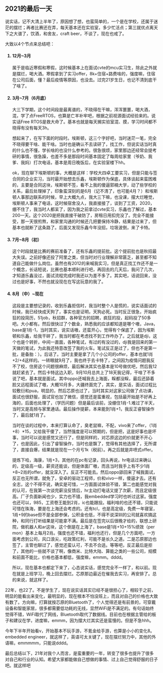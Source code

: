 <h2>2021的最后一天</h2>
<p>说实话，记不大清上半年了，原因想了想，也蛮简单的，一个是在学校，还属于迷茫的摆烂；再者比赛还在弄，每天基本还在实验室，多少忙活点；第三就优点离天下之大谱了，饮酒，和舍友，craft beer，不谈了，现在也戒了。</p>
<p>大致以4个节点来总结吧：</p>
<ol>
  <h4><li>12月~3月</h4>
  <p>属于是临近寒假和寒假，这时候基本上在面试cvte的mcu实习生，除此之外就是摆烂，喝大酒。寒假拿到了实习offer，8k+住宿+路费啥的，强度嘛，住宿在公司后面，懂？最后疫情等原因，也没去。过完21岁生日，也记不清到底干了啥了。</p>
  </li>
  <h4><li>3月~7月（6月底）</h4>
  <p>大三下学期，这个时间段是最离谱的，不晓得在干嘛，浑浑噩噩，喝大酒，混，学了点FreeRTOS，也算是亡羊补牢吧，根据之前视源面试经验来的。说实话Free RTOS是救大命了。基本也就是每天搁实验室混、摸，学习时间都不晓得有没有每天3h。</p>
  <p>想起来了，在写下面的时段时。埃斯顿，这三个字好吧，当时迷茫一笔，完全不晓得要干啥、能干啥。当时也是确认不去读研了，找工作，但说实话当时真的什么也不懂，学长啥的也没什么参考的。很急很烦，家里那边还经常会提考研的事情，很急躁，也差不多是那段时间基本固定了每周给家里（爷奶、我爹、我妈）打次电话，基本是周日晚饭后，在实验室楼下hh。</p>
  <p>ok，现在聊下埃斯顿的事，大概是这样：学校大四卓工要实习，但是只能与签合同的企业实习，当时最开始想去乐鑫，埃斯顿作为保底，具体谈起来蛮困难的，主要是合同这块，埃斯顿不签，看不上我的傻逼郭楠大学，动了些学校的关系，最后处理掉了，印象蛮深刻的是6月（记不清了，也可能4月？）和埃斯顿人事那边联系的时候，早上大概九点，我大三下嘛，也没课，摆大烂睡觉，埃斯顿人事来了电话，这时候宿舍没人，我直接接了，谈到了工资，2020，绷不住了，我当时人都呆了，因为我之前拿过cvte实习，乐鑫也了解过，基本200一天。这个2020是把我直接干破防了，房租日用扣完没了。完全不能接受，那一天很煎熬，和家里沟通的时候还几把要保持冷静，结果是过来了，但基本也就断了这条路了。后面又发现乐鑫今年没招，垃圾波倒，来了卡特。</p>
  </li>
  <h4><li>7月~8月（初）</h4>
  <p>这个时段就是比赛的赛前准备了，还有乐鑫的提前批。这个提前批也是秋招最大失误。之前好像还投了阿里之类，但当时对行业理解非常匮乏，甚至都不知道自己能做什么岗位。虽然也有2012的来喊我实习，但是真正找工作还不是一个概念，长话短说，比赛也基本顺利进行吧，再回去的几天后，我问了几次，才知道乐鑫没过，面试流程完成时我还以为差不多了。其实吧，话说回来，没过也是好事，不然也就没现在在写这玩意的我了。</p>
  </li>
  <h4><li>8月（中）~现在</h4>
  <p>这段是主要想记录的，收到乐鑫拒信时，我当时整个人是慌的，说实话面试的时候，我已经快成天狗了，事实也是证明，天狗必死。当时反正很急，开始疯狂的投简历，51job，秋招群，各种官方的招聘，疯狂的投，起码投了50多吧。大小都有。然后很快过了个数金，熟悉我的应该都知道是哪个嗷，Java，base是1肖-1，当时其实，说实话嗷，还蛮开心，觉得有个保底了，因为埃斯顿和乐鑫，给我干碎了，我当时都在考虑找不到工作咋办了。之后就是dji，这个也是个转折，中间一直面，各种笔试，有过的有没过的，dji我是回来的第一天做的笔试，为此我还特意改签了我的火车。笔试反正是过了，但也不是第一批，是备胎：）。后话了。当时主要是拿了几个小公司的offer，基本也就1肖+2/+4这样的。一转眼就9月了，我也终于去卡特了，之间因为疫情问题我反不了校，住房这个问题很麻烦，最后解决其实也基本是10号做优吧，然后我12就赶紧去了。然后卡特这边入职，9月10月总共上了18天我记得，干啥了不多说了吧，基本就是面试。其中oppo还喊我去上海面，睬都没睬，最后还舔着脸又远程面试了嗷，大概10月多，大疆终面完了，其实，是实话，面试过程比较敷衍和pua，明显的，然后芯原也过了，当时其实对这家公司做了点功课，面试也很舒服，面试官也加了微信，感觉还是蛮重视，包括最开始是不好再上海的，后面也处理了，（学历问题）但是最后谈前，没绷住1肖-1.难过了半天，当时又是高频与家里通话。最后操作提薪，本来能到1肖+1，我反正睿智操作了，最后就1肖了。</p>
  <p>当时在谈的过程中，本来打算认命了，臭老鼠嘛，不配，vivo来了offer，（1肖+8）*15，又给我干傻了，当然强度是可以预期的，但是把，这是好事也是坏事，当时可以说是感觉又还行了，但是同样的，对芯原这边的价就更不开心了，也是因此，引出了睿智操作，当时也是飘了，觉得有其他选择了，无所谓了，直接自爆，结果就是现在一个月亏1k（税前）。再之后就是井喷式offer。</p>
  <p>提炼下哈，海康，1肖+3，其他的在pc有记录，回头再说，hr电话过来确认的，定级高一级，薪资还能谈，但是体面厂嗷，而且当时我手上有不少1肖+8~2肖的offer，就没深入了。反正不可能去。然后oppo舔回来了喊我面试，反正也无所谓，就免了，安卓的驱动工程师，价和vivo一样，傻逼才去。还有全志，这个不得不说，确实是可惜，一方面面试体验不错，第二也能感觉对我的认可，在我第一次谈完薪没反馈后，hr主动打电话又提了次薪，而且定级很高。厂子负面新闻也少，实力也不错，我embedded学习时也听过这家。强度也还可以，985，工资卷王能到2肖，ic也能跟投。福利啥的也还不错，只能说可惜在珠海，要是在上海还会考虑的。还有tcl，也是高定级，免费一年寝室，1肖+9的base但不是全部参保，公积金也低，不得不说深圳的公司就喜欢搞这种，和同行打听结果是可能拿不满。最后是在签完以后很晚才给的，联想上研院，做机器人和ar这块，这个倒是在上海了，base是1肖+10+15%绩效（per mon）基本上每月2肖。强度也还不错，福利也还行，但是几个方面吧，一方面考虑到公司，风口浪尖，吃政策红利，可能不是长久之道。二是芯原那边也签了，主管也聊过了，感觉还蛮认可，不去不合适。等等吧，反正最后是拒了，其他的一些就不谈了啊，像商米、比特大陆、算能之类的一些公司，规模和前面不能比，价格也基本都低，强度嘛，emmm。dddd。</p>
  <p>所以，现在基本也都定下来了，心态说实话，感觉完全不一样了，和以前。现在就是上班学习，晚上回去摆烂。芯原那边最近在催我去实习，再安排了。总的来说，就这样了。</p>
  </li>
  </ol>
<p>22年，也22了。不是学生了，现在说实话其实已经不是很担心了，相较于之前，明显的能看出来变化，最明显的，现在根本不怕没班上，而且对自己的价格也大致有数了。方向嘛，打算就按芯原的Bluetooth了，个人觉得还是有前景的，可穿戴设备和智能家居，很多都需要低功耗的无线，显然WiFi是不满足的。有句话始终觉得不错，WiFi取代了网线，Bluetooth取代了数据线。目前也在根据主管给的板子和建议在学，进度嘛，emmm，因为摆大烂其实还是蛮慢的。但是不急hhh。</p>
<p>今年下半年开始看v，开始基本不玩手游，不氪金给手游，也算是小小的变化8。embedded engineer，就这样了，英语可太关键了，现在摆烂努力中，其他的外语嘛，emmmmm，只能说dddd。</p>
<p>最后总结以下，21年对我个人而言，是蛮重要的一年，转变了很多也提升了很多对自己和行业的认知。希望大家都能做自己想做的事情、过上自己觉得舒服的日子吧。就这样吧</p>
